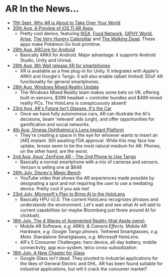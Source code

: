 # AR In the News...
* [11th Sept, Why AR is About to Take Over Your World](https://www.buzzfeed.com/alexkantrowitz/why-augmented-reality-is-about-take-over-your-world?utm_term=.jy0ePAlxNz#.tbjv38zLZB)
* [30th Aug, A Preview of iOS 11 AR Apps](https://techcrunch.com/2017/08/29/a-preview-of-the-first-wave-of-ar-apps-coming-to-iphones/)
  * Pretty cool demos, featuring [IKEA](https://youtu.be/qQZIzbuymrw), [Food Network](https://youtu.be/diwT51QDEpY), [GIPHY World](https://youtu.be/0adc0oCKKKI), [Arise](https://youtu.be/mK2dJAsCjGI), [The Very Hungry Caterpillar](https://youtu.be/TJ3yL_7asmA) and [The Walking Dead](https://youtu.be/ImC8BPP_xBA). These apps make Pokémon Go look primitive.
* [29th Aug, ARCore for Android](https://developers.google.com/ar/)
  * Basically ARKit for Android. Major advantage: it supports Android Studio, Unity and Unreal.
* [29th Aug, 8th Wall release XR for smartphones](https://techcrunch.com/2017/08/28/8th-wall-wants-to-put-awesome-ar-experiences-on-more-smartphones/)
  * XR is available as a free plug-in for Unity. It integrates with Apple's ARKit and Google's Tango. It will also enable (albeit limited) 3DoF AR functionality for general smartphones.
* [28th Aug, Windows Mixed Reality Update](https://blogs.windows.com/windowsexperience/2017/08/28/windows-mixed-reality-holiday-update/)
  * The Windows Mixed Reality team makes some bets on VR, offering built-in sensors, $399 headset + controller bundles and $499 mixed reality PCs. The HoloLens is conspicuously absent!
* [23rd Aug, AR's Future Isn't Glasses. It's the Car](https://venturebeat.com/2017/08/23/ar-will-drive-the-evolution-of-automated-cars/)
  * Once we have fully autonomous cars, AR can illustrate the AI's decisions, beam 'relevant' ads (urgh), and offer opportunities for gamification and social networks.
* [4th Aug, Omega Ophthalmics's Lens Implant Platform](https://techcrunch.com/2017/08/04/ophthalmics-is-an-eye-implant-with-the-power-of-continuous-ar/)
   * They're creating a space in the eye for whoever wants to insert an [AR] implant. Still awaiting FDA approval. While this may face low uptake, lenses seem to be the most natural medium for AR. Phones, on the other hand, are the worst.
* [2nd Aug, Asus' ZenFone AR - The 2nd Phone to Use Tango](https://www.theverge.com/circuitbreaker/2017/8/2/16087732/asus-zenfone-ar-google-tango-daydream-verizon-preorder-pricing)
    * Basically a normal smartphone with a mix of cameras and sensors. Verizon is selling one at $648
* [26th July, Disney's Magic Bench](https://www.youtube.com/watch?v=JnLk2_Xbr90)
    * YouTube video that shows the AR experiences made possible by designating a spot and not requiring the user to use a mediating device. Pretty cool if you ask me!
* [23rd July, Microsoft's Plan to Bring AI to the HoloLens](https://www.bloomberg.com/news/articles/2017-07-24/quest-for-ai-leadership-pushes-microsoft-further-into-chip-development)
   * Basically HPU v2.0. The current HoloLens recognizes phrases and understands the environment. Let's wait and see what AI will add to current capabilities (or maybe Bloomberg just threw around AI for clickbait).
* [18th July, The 4 Waves of Augmented Reality (that Apple owns)](https://techcrunch.com/2017/07/18/the-four-waves-of-augmented-reality-that-apple-owns/).
   * Mobile AR Software, *e.g. ARKit, & Camera Effects*. Mobile AR Hardware, *e.g. Google Tango phones*. Tethered Smartglasses, *e.g. Meta*. Standalone Smartglasses, *e.g. Microsoft HoloLens*.
   * AR's 5 Consumer Challenges: hero device, all-day battery, mobile connectivity, app eco-system, telco cross-subsidization
* [18th July, A New Chapter for Glass](https://blog.x.company/a-new-chapter-for-glass-c7875d40bf24)
    * Google Glass isn't dead. They pivoted to industrial applications for the likes of General Electric and DHL. AR has been found suitable for industrial applications, but will it crack the consumer market?

